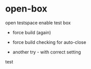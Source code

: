 # open-box
open testspace enable test box

* force build (again)

* force build checking for auto-close

* another try - with correct setting

test
